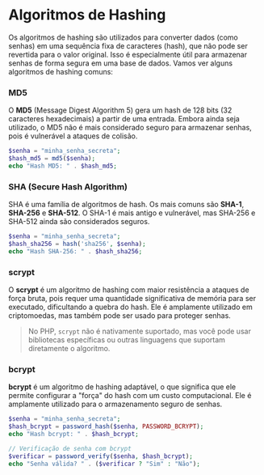 # Algoritmos de Hashing

Os algoritmos de hashing são utilizados para converter dados (como senhas) em uma sequência fixa de caracteres (hash), que não pode ser revertida para o valor original. Isso é especialmente útil para armazenar senhas de forma segura em uma base de dados. Vamos ver alguns algoritmos de hashing comuns:

### MD5

O **MD5** (Message Digest Algorithm 5) gera um hash de 128 bits (32 caracteres hexadecimais) a partir de uma entrada. Embora ainda seja utilizado, o MD5 não é mais considerado seguro para armazenar senhas, pois é vulnerável a ataques de colisão.

```php
$senha = "minha_senha_secreta";
$hash_md5 = md5($senha);
echo "Hash MD5: " . $hash_md5;
```

### SHA (Secure Hash Algorithm)

SHA é uma família de algoritmos de hash. Os mais comuns são **SHA-1**, **SHA-256** e **SHA-512**. O SHA-1 é mais antigo e vulnerável, mas SHA-256 e SHA-512 ainda são considerados seguros.

```php
$senha = "minha_senha_secreta";
$hash_sha256 = hash('sha256', $senha);
echo "Hash SHA-256: " . $hash_sha256;
```

### scrypt

O **scrypt** é um algoritmo de hashing com maior resistência a ataques de força bruta, pois requer uma quantidade significativa de memória para ser executado, dificultando a quebra do hash. Ele é amplamente utilizado em criptomoedas, mas também pode ser usado para proteger senhas.

> No PHP, `scrypt` não é nativamente suportado, mas você pode usar bibliotecas específicas ou outras linguagens que suportam diretamente o algoritmo.

### bcrypt

**bcrypt** é um algoritmo de hashing adaptável, o que significa que ele permite configurar a "força" do hash com um custo computacional. Ele é amplamente utilizado para o armazenamento seguro de senhas.

```php
$senha = "minha_senha_secreta";
$hash_bcrypt = password_hash($senha, PASSWORD_BCRYPT);
echo "Hash bcrypt: " . $hash_bcrypt;

// Verificação de senha com bcrypt
$verificar = password_verify($senha, $hash_bcrypt);
echo "Senha válida? " . ($verificar ? "Sim" : "Não");
```